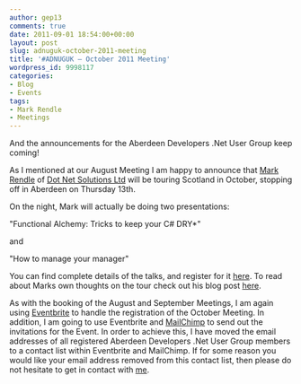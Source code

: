 ```yaml
---
author: gep13
comments: true
date: 2011-09-01 18:54:00+00:00
layout: post
slug: adnuguk-october-2011-meeting
title: '#ADNUGUK – October 2011 Meeting'
wordpress_id: 9998117
categories:
- Blog
- Events
tags:
- Mark Rendle
- Meetings
---
```


And the announcements for the Aberdeen Developers .Net User Group keep coming!




As I mentioned at our August Meeting I am happy to announce that [Mark Rendle](http://twitter.com/markrendle) of [Dot Net Solutions Ltd](http://www.dotnetsolutions.co.uk/) will be touring Scotland in October, stopping off in Aberdeen on Thursday 13th.




On the night, Mark will actually be doing two presentations:




"Functional Alchemy: Tricks to keep your C# DRY*"




and




"How to manage your manager"




You can find complete details of the talks, and register for it [here](http://adnuguk-oct2011.eventbrite.com/). To read about Marks own thoughts on the tour check out his blog post [here](http://blog.markrendle.net/2011/08/30/on-tour/).




As with the booking of the August and September Meetings, I am again using [Eventbrite](http://www.eventbrite.com/) to handle the registration of the October Meeting. In addition, I am going to use Eventbrite and [MailChimp](http://www.mailchimp.com) to send out the invitations for the Event. In order to achieve this, I have moved the email addresses of all registered Aberdeen Developers .Net User Group members to a contact list within Eventbrite and MailChimp. If for some reason you would like your email address removed from this contact list, then please do not hesitate to get in contact with [me](http://www.gep13.co.uk/blog/?page_id=38).
